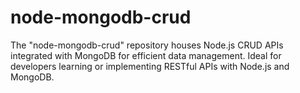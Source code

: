 # node-mongodb-crud
The "node-mongodb-crud" repository houses Node.js CRUD APIs integrated with MongoDB for efficient data management. Ideal for developers learning or implementing RESTful APIs with Node.js and MongoDB.
